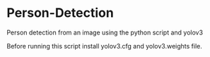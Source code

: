 # Person-Detection
 Person detection from an image using the python script and yolov3
 
 Before running this script install yolov3.cfg and yolov3.weights file.
